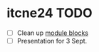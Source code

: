 # itcne24 TODO

- [ ] Clean up [module blocks](./materials/module-blocks.md)
- [ ] Presentation for 3 Sept.